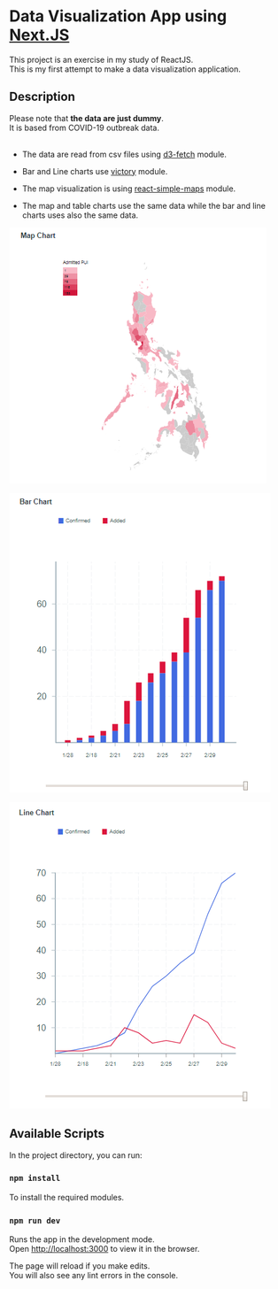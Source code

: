 # Data Visualization App using [Next.JS](https://nextjs.org/)

This project is an exercise in my study of ReactJS.<br>
This is my first attempt to make a data visualization application.

## Description

Please note that **the data are just dummy**.<br>
It is based from COVID-19 outbreak data.<br><br>

* The data are read from csv files using [d3-fetch](https://github.com/d3/d3-fetch) module.

* Bar and Line charts use [victory](https://formidable.com/open-source/victory/docs/) module.

* The map visualization is using [react-simple-maps](https://www.react-simple-maps.io/) module.

* The map and table charts use the same data while the bar and line charts uses also the same data.

![Map Chart](docs/map.png)

![Bar Chart](docs/bar.png)

![Line Chart](docs/line.png)


## Available Scripts

In the project directory, you can run:

### `npm install`

To install the required modules.

### `npm run dev`

Runs the app in the development mode.<br>
Open [http://localhost:3000](http://localhost:3000) to view it in the browser.

The page will reload if you make edits.<br>
You will also see any lint errors in the console.

